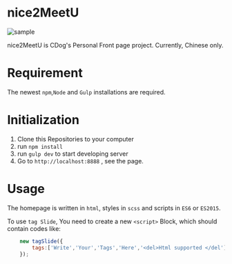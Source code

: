 # nice2MeetU
![sample][1]


nice2MeetU is CDog's Personal Front page project. Currently, Chinese only.


# Requirement
The newest `npm`,`Node` and `Gulp` installations are required.



# Initialization

1. Clone this Repositories to your computer
2. run `npm install`
3. run `gulp dev` to start developing server
4. Go to `http://localhost:8888` , see the page.



# Usage

The homepage is written in `html`, styles in `scss` and scripts in `ES6` or `ES2015`.

To use `tag Slide`, You need to create a new `<script>` Block, which should contain codes like:

```javascript
    new tagSlide({
    	tags:['Write','Your','Tags','Here','<del>Html supported </del']
    });
```




[1]: https://tat.pics/v/1455856081887%E5%B1%8F%E5%B9%95%E5%BF%AB%E7%85%A7_2016-02-19_%E4%B8%8B%E5%8D%8812.27.30__2_.png
